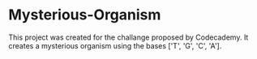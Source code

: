 # Mysterious-Organism

This project was created for the challange proposed by Codecademy. It creates a mysterious organism using the bases ['T', 'G', 'C', 'A'].
